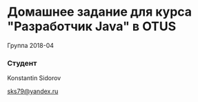 ﻿# Домашнее задание для курса "Разработчик Java" в OTUS

Группа 2018-04

### Студент
Konstantin Sidorov

sks79@yandex.ru
